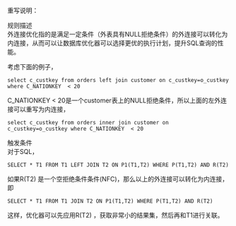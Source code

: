 重写说明：

规则描述  
外连接优化指的是满足一定条件（外表具有NULL拒绝条件）的外连接可以转化为内连接，从而可以让数据库优化器可以选择更优的执行计划，提升SQL查询的性能。

考虑下面的例子，
```
select c_custkey from orders left join customer on c_custkey=o_custkey where C_NATIONKEY  < 20
```
C_NATIONKEY  < 20是一个customer表上的NULL拒绝条件，所以上面的左外连接可以重写为内连接，
```
select c_custkey from orders inner join customer on c_custkey=o_custkey where C_NATIONKEY  < 20
```

触发条件  
对于SQL，
```
SELECT * T1 FROM T1 LEFT JOIN T2 ON P1(T1,T2) WHERE P(T1,T2) AND R(T2)
```
如果R(T2) 是一个空拒绝条件条件(NFC)，那么以上的外连接可以转化为内连接，即
```
SELECT * T1 FROM T1 JOIN T2 ON P1(T1,T2) WHERE P(T1,T2) AND R(T2)
```
这样，优化器可以先应用R(T2) ，获取非常小的结果集，然后再和T1进行关联。
